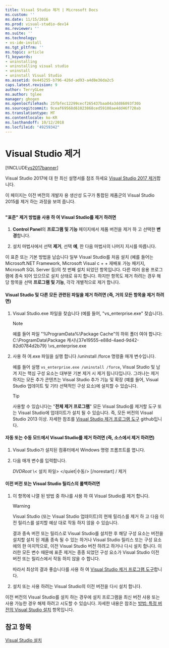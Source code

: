 ```yaml
---
title: Visual Studio 제거 | Microsoft Docs
ms.custom: ''
ms.date: 11/15/2016
ms.prod: visual-studio-dev14
ms.reviewer: ''
ms.suite: ''
ms.technology:
- vs-ide-install
ms.tgt_pltfrm: ''
ms.topic: article
f1_keywords:
- uninstalling
- uninstalling visual studio
- uninstall
- uninstall Visual Studio
ms.assetid: 0e445255-b796-426d-ad93-a4d8e36da2c5
caps.latest.revision: 9
author: TerryGLee
ms.author: tglee
manager: ghogen
ms.openlocfilehash: 25fbfec12299cecf265437baa04a3dd86093f30b
ms.sourcegitcommit: 9ceaf69568d61023868ced59108ae4dd46f720ab
ms.translationtype: MT
ms.contentlocale: ko-KR
ms.lasthandoff: 10/12/2018
ms.locfileid: "49259342"
---
```

# <a name="uninstall-visual-studio"></a>Visual Studio 제거
[!INCLUDE[vs2017banner](../includes/vs2017banner.md)]

Visual Studio 2017에 대 한 최신 설명서를 참조 하세요 [Visual Studio 2017 제거](https://docs.microsoft.com/visualstudio/install/uninstall-visual-studio)합니다.

이 페이지는 이전 버전의 개발자 용 생산성 도구가 통합된 제품군의 Visual Studio 2015를 제거 하는 과정을 보여 줍니다.  
  
##  <a name="uninstalling"></a>   
#### <a name="to-uninstall-visual-studio-by-using-the-standard-uninstallation-method"></a>"표준" 제거 방법을 사용 하 여 Visual Studio를 제거 하려면  
  
1.  **Control Panel**의 **프로그램 및 기능** 페이지에서 제품 버전을 제거 하 고 선택한 **변경**합니다.  
  
2.  설치 마법사에서 선택 **제거**, 선택 **예**, 한 다음 마법사의 나머지 지시를 따릅니다.  
  
 이 표준 또는 기본 방법을 남습니다 일부 Visual Studio를 처음 설치 (예를 들어는 Microsoft.NET Framework, Microsoft Visual c + + 재배포 가능 패키지, Microsoft SQL Server 등)의 첫 번째 설치 되었던 항목입니다.   다른 여러 응용 프로그램에 종속 되어 있으므로 설치 상태로 유지 합니다. 하지만 항목도 제거 하려는 경우 해당 항목을 선택 **프로그램 및 기능**, 각각 개별적으로 제거 합니다.  
  
#### <a name="to-uninstall-visual-studio-and-all-other-related-files-that-is-to-uninstall-almost-everything"></a>Visual Studio 및 다른 모든 관련된 파일을 제거 하려면 (즉, 거의 모든 항목을 제거 하려면)  
  
1.  Visual Studio.exe 파일을 찾습니다 (예를 들어, "vs_enterprise.exe" 찾습니다).  
  
    > [!NOTE]
    >  예를 들어 파일 "%ProgramData%\Package Cache"의 하위 폴더 여야 합니다: C:\ProgramData\Package 캐시\\{37e19555-e88d-4aed-9d42-82d0784d2b79} \vs_enterprise.exe  
  
2.  사용 하 여.exe 파일을 실행 합니다 /uninstall /force 명령줄 매개 변수입니다.  
  
     예를 들어 실행 ```vs_enterprise.exe /uninstall /force```, Visual Studio 및 남겨 지는 핵심 구성 요소는 대부분 기본 제거 시 제거 됩니다입니다. 그러나는 제거 하지는 모든 추가 콘텐츠는 Visual Studio 추가 기능 및 확장 (예를 들어, Visual Studio 업데이트 및 기타 선택적인 구성 요소)에 설치할 수 있습니다.  
  
    > [!TIP]
    > 사용할 수 있습니다는 "**전체 제거 프로그램**" 모든 Visual Studio를 제거할 도구 또는 Visual Studio에 업데이트가 설치 될 수 있습니다. 즉, 모든 버전의 Visual Studio 2013 이상. 자세한 참조를 [Visual Studio 제거 프로그램 도구](https://github.com/Microsoft/VisualStudioUninstaller/releases) github입니다.  
  
#### <a name="to-uninstall-visual-studio-in-silent-or-passive-modes-that-is-to-uninstall-from-source"></a>자동 또는 수동 모드에서 Visual Studio를 제거 하려면 (즉, 소스에서 제거 하려면)  
  
1.  Visual Studio가 설치된 컴퓨터에서 Windows 명령 프롬프트를 엽니다.  
  
2.  다음 매개 변수를 입력합니다.  
  
     *DVDRoot* \\< 설치 파일\> \</quiet&#124;수동/> [/norestart] / 제거  
  
#### <a name="to-roll-back-to-a-previous-version-or-release-of--visual-studio"></a>이전 버전 또는 Visual Studio 릴리스의 롤백하려면  
  
1.  이 항목에 나열 된 방법 중 하나를 사용 하 여 Visual Studio를 제거 합니다.  
  
    > [!WARNING]
    >  Visual Studio (또는 Visual Studio 업데이트)의 현재 릴리스를 제거 하 고 다음 이전 릴리스를 설치할 예상 대로 작동 하지 않을 수 있습니다.  
    >   
    >  결과 종속 버전 또는 릴리스로 Visual Studio를 설치한 후 해당 구성 요소는 버전을 설치할 설치 된 제품 종속 될 수 있는 하거나 Visual Studio 릴리스 또는 구성 요소에의 한 마지막으로, 이전 Visual Studio 버전 하려고 하거나 다시 설치 합니다.  이러한 모든 변수 때문에 표준 제거는 종종 되었던 구성 요소가 Visual Studio 이전 버전 또는 릴리스에서 작동 하지 않을 수 합니다.  
    >   
    >  따라서 최상의 결과 좋습니다를 사용 하 여 [Visual Studio 제거 프로그램 도구](https://github.com/Microsoft/VisualStudioUninstaller/releases)합니다.  
  
2.  설치 또는 사용 하려는 Visual Studio의 이전 버전을 다시 설치 합니다.  
  
 이전 버전의 Visual Studio를 설치 하는 경우에 설치 프로그램을 최신 버전 사용 또는 사용 가능한 경우 해제 하려고 시도할 수 있습니다. 자세한 내용은 참조는 [방법: 특정 버전의 Visual Studio 설치](../install/how-to-install-a-specific-release-of-visual-studio.md) 항목입니다.  
  
## <a name="see-also"></a>참고 항목  
 [Visual Studio 설치](https://msdn.microsoft.com/library/e2h7fzkw.aspx)